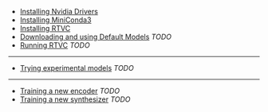 

* [Installing Nvidia Drivers](https://github.com/CorentinJ/Real-Time-Voice-Cloning/wiki/Installation-Ubuntu-20.04---Installing-Nvidia-Drivers)
* [Installing MiniConda3](https://github.com/CorentinJ/Real-Time-Voice-Cloning/wiki/Installation-Ubuntu-20.04---Installing-MiniConda3)
* [Installing RTVC](https://github.com/CorentinJ/Real-Time-Voice-Cloning/wiki/Installation-Ubuntu-20.04---Installing-RTVC)
* [Downloading and using Default Models]() _TODO_
* [Running RTVC]() _TODO_

***

* [Trying experimental models]() _TODO_

***

* [Training a new encoder]() _TODO_
* [Training a new synthesizer]() _TODO_